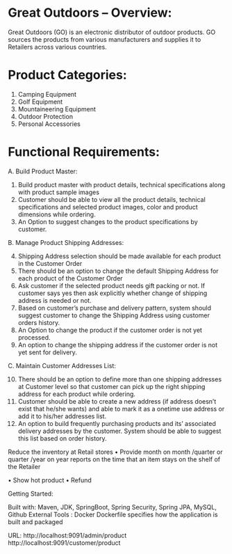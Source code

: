 Great Outdoors – Overview:
=========================
Great Outdoors (GO) is an electronic distributor of outdoor products.
GO sources the products from various manufacturers and supplies it to Retailers across various countries.

Product Categories:
===================
1. Camping Equipment
2. Golf Equipment
3. Mountaineering Equipment
4. Outdoor Protection
5. Personal Accessories

Functional Requirements:
=======================
A. Build Product Master:

1. Build product master with product details, technical specifications along with product sample images
2. Customer should be able to view all the product details, technical specifications and selected product images, color and 
product dimensions while ordering.
3. An Option to suggest changes to the product specifications by customer.

B. Manage Product Shipping Addresses:

4. Shipping Address selection should be made available for each product in the Customer Order
5. There should be an option to change the default Shipping Address for each product of the Customer Order
6. Ask customer if the selected product needs gift packing or not. If customer says yes then ask explicitly whether change of shipping
address is needed or not.
7. Based on customer’s purchase and delivery pattern, system should suggest customer to change the Shipping Address using customer orders
history.
8. An Option to change the product if the customer order is not yet processed.
9. An option to change the shipping address if the customer order is not yet sent for delivery.

C. Maintain Customer Addresses List:

10. There should be an option to define more than one shipping addresses at Customer level so that customer can pick up the right 
shipping address for each product while ordering.
11. Customer should be able to create a new address (if address doesn’t exist that he/she wants) and able to mark it as a onetime use 
address or add it to his/her addresses list.
12. An option to build frequently purchasing products and its’ associated delivery addresses by the customer. System should be able to 
suggest this list based on order history.

Reduce the inventory at Retail stores
• Provide month on month /quarter or quarter /year on year reports on the time that an item stays on the shelf of the Retailer
 
• Show hot product
• Refund

Getting Started:

Built with: Maven, JDK, SpringBoot, Spring Security, Spring JPA, MySQL, Github
External Tools : Docker
Dockerfile specifies how the application is built and packaged

URL:
http://localhost:9091/admin/product
http://localhost:9091/customer/product


